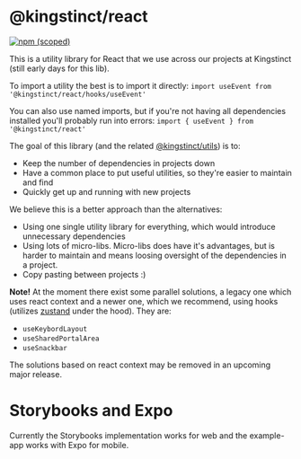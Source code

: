 # @kingstinct/react

[![npm (scoped)](https://img.shields.io/npm/v/@kingstinct/react?style=for-the-badge)](https://www.npmjs.com/package/@kingstinct/react)

This is a utility library for React that we use across our projects at Kingstinct (still early days for this lib).

To import a utility the best is to import it directly:
`import useEvent from '@kingstinct/react/hooks/useEvent'`

You can also use named imports, but if you're not having all dependencies installed you'll probably run into errors:
`import { useEvent } from '@kingstinct/react'`

The goal of this library (and the related [@kingstinct/utils](https://github.com/Kingstinct/utils)) is to:
- Keep the number of dependencies in projects down
- Have a common place to put useful utilities, so they're easier to maintain and find
- Quickly get up and running with new projects

We believe this is a better approach than the alternatives:
- Using one single utility library for everything, which would introduce unnecessary dependencies
- Using lots of micro-libs. Micro-libs does have it's advantages, but is harder to maintain and means loosing oversight of the dependencies in a project.
- Copy pasting between projects :)


**Note!** At the moment there exist some parallel solutions, a legacy one which uses react context and a newer one, which we recommend, using hooks (utilizes [zustand](https://github.com/pmndrs/zustand) under the hood). They are:

- `useKeybordLayout`
- `useSharedPortalArea`
- `useSnackbar`

The solutions based on react context may be removed in an upcoming major release.

# Storybooks and Expo
Currently the Storybooks implementation works for web and the example-app works with Expo for mobile.
